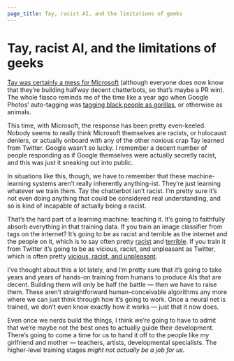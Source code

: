```yaml
---
page_title: Tay, racist AI, and the limitations of geeks
---
```


# Tay, racist AI, and the limitations of geeks

[Tay was certainly a mess for Microsoft][1] (although everyone does now know that they’re building halfway decent chatterbots, so that’s maybe a PR win). The whole fiasco reminds me of the time like a year ago when Google Photos’ auto-tagging was [tagging black people as gorillas][2], or otherwise as animals.

This time, with Microsoft, the response has been pretty even-keeled. Nobody seems to really think Microsoft themselves are racists, or holocaust deniers, or actually onboard with any of the other noxious crap Tay learned from Twitter.  Google wasn’t so lucky. I remember a decent number of people responding as if Google themselves were actually secretly racist, and this was just it sneaking out into public.

In situations like this, though, we have to remember that these machine-learning systems aren’t really inherently anything-ist. They’re just learning whatever we train them. Tay the chatterbot isn’t racist. I’m pretty sure it’s not even doing anything that could be considered real understanding, and so is kind of incapable of actually being a racist.

That’s the hard part of a learning machine: teaching it. It’s going to faithfully absorb everything in that training data. If you train an image classifier from tags on the internet? It’s going to be as racist and terrible as the internet and the people on it, which is to say often pretty [racist][4] and [terrible][3]. If you train it from Twitter it’s going to be as vicious, racist, and unpleasant as Twitter, which is often pretty [vicious, racist, and unpleasant][5].

I’ve thought about this a lot lately, and I’m pretty sure that it’s going to take years and years of hands-on training from humans to produce AIs that are decent. Building them will only be half the battle — then we have to raise them. These aren’t straightforward human-conceivable algorithms any more where we can just think through how it’s going to work. Once a neural net is trained, we don’t even know exactly how it works — just that it now does.

Even once we nerds build the things, I think we’re going to have to admit that we’re maybe not the best ones to actually guide their development. There’s going to come a time for us to hand it off to the people like my girlfriend and mother — teachers, artists, developmental specialists. The higher-level training stages _might not actually be a job for us._

[1]: http://www.buzzfeed.com/alexkantrowitz/how-the-internet-turned-microsofts-ai-chatbot-into-a-neo-naz#.kve91X6m9
[2]: http://mashable.com/2015/07/01/google-photos-black-people-gorillas/
[3]: http://www.godhatesfags.com/
[4]: http://4chan.org/
[5]: https://twitter.com/realDonaldTrump
